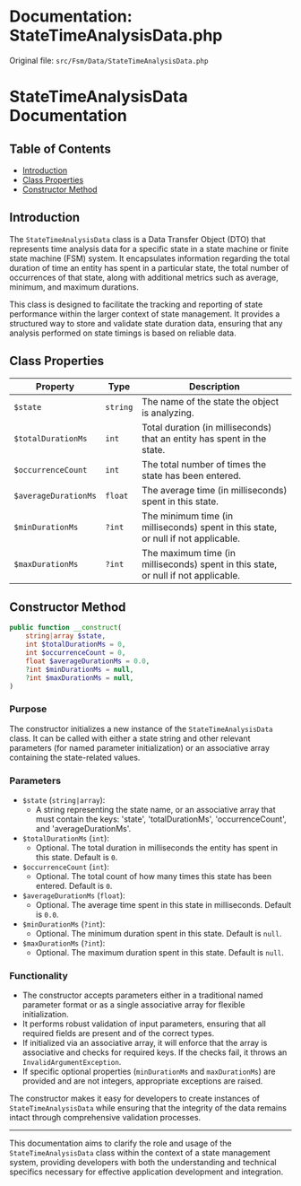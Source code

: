 # Documentation: StateTimeAnalysisData.php

Original file: `src/Fsm/Data/StateTimeAnalysisData.php`

# StateTimeAnalysisData Documentation

## Table of Contents
- [Introduction](#introduction)
- [Class Properties](#class-properties)
- [Constructor Method](#constructor-method)

## Introduction

The `StateTimeAnalysisData` class is a Data Transfer Object (DTO) that represents time analysis data for a specific state in a state machine or finite state machine (FSM) system. It encapsulates information regarding the total duration of time an entity has spent in a particular state, the total number of occurrences of that state, along with additional metrics such as average, minimum, and maximum durations.

This class is designed to facilitate the tracking and reporting of state performance within the larger context of state management. It provides a structured way to store and validate state duration data, ensuring that any analysis performed on state timings is based on reliable data.

## Class Properties

| Property                | Type     | Description                                                      |
|------------------------|----------|------------------------------------------------------------------|
| `$state`               | `string` | The name of the state the object is analyzing.                  |
| `$totalDurationMs`     | `int`    | Total duration (in milliseconds) that an entity has spent in the state. |
| `$occurrenceCount`     | `int`    | The total number of times the state has been entered.           |
| `$averageDurationMs`   | `float`  | The average time (in milliseconds) spent in this state.        |
| `$minDurationMs`       | `?int`   | The minimum time (in milliseconds) spent in this state, or null if not applicable. |
| `$maxDurationMs`       | `?int`   | The maximum time (in milliseconds) spent in this state, or null if not applicable. |

## Constructor Method

```php
public function __construct(
    string|array $state,
    int $totalDurationMs = 0,
    int $occurrenceCount = 0,
    float $averageDurationMs = 0.0,
    ?int $minDurationMs = null,
    ?int $maxDurationMs = null,
)
```

### Purpose
The constructor initializes a new instance of the `StateTimeAnalysisData` class. It can be called with either a state string and other relevant parameters (for named parameter initialization) or an associative array containing the state-related values.

### Parameters

- `$state` (`string|array`): 
  - A string representing the state name, or an associative array that must contain the keys: 'state', 'totalDurationMs', 'occurrenceCount', and 'averageDurationMs'. 
- `$totalDurationMs` (`int`): 
  - Optional. The total duration in milliseconds the entity has spent in this state. Default is `0`.
- `$occurrenceCount` (`int`): 
  - Optional. The total count of how many times this state has been entered. Default is `0`.
- `$averageDurationMs` (`float`): 
  - Optional. The average time spent in this state in milliseconds. Default is `0.0`.
- `$minDurationMs` (`?int`): 
  - Optional. The minimum duration spent in this state. Default is `null`.
- `$maxDurationMs` (`?int`): 
  - Optional. The maximum duration spent in this state. Default is `null`.

### Functionality

- The constructor accepts parameters either in a traditional named parameter format or as a single associative array for flexible initialization.
- It performs robust validation of input parameters, ensuring that all required fields are present and of the correct types. 
- If initialized via an associative array, it will enforce that the array is associative and checks for required keys. If the checks fail, it throws an `InvalidArgumentException`.
- If specific optional properties (`minDurationMs` and `maxDurationMs`) are provided and are not integers, appropriate exceptions are raised.

The constructor makes it easy for developers to create instances of `StateTimeAnalysisData` while ensuring that the integrity of the data remains intact through comprehensive validation processes.

---

This documentation aims to clarify the role and usage of the `StateTimeAnalysisData` class within the context of a state management system, providing developers with both the understanding and technical specifics necessary for effective application development and integration.